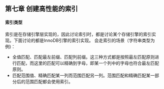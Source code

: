 ## 第七章 创建高性能的索引
#### 索引类型
索引是在存储引擎层实现的，因此讨论索引时，都是讨论某个存储引擎的索引实现。下面讨论的都是InnoDB引擎的索引实现。
会走索引的场景（字符串类型为例)：
- 全值匹配、匹配最左前缀、匹配列前缀。这三种方式都是按照最左匹配原则进行匹配，而这里的匹配可以精确到字母，即某一个列中的字母也符合最左匹配原则。
- 匹配范围值、精确匹配某一列而范围匹配另一列。范围匹配和精确匹配某一部分后的范围匹配都会使用索引。